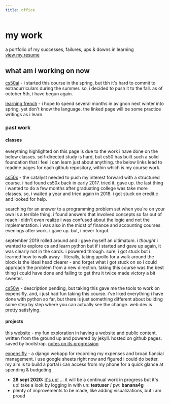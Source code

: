 ```yaml
---
title: office
---
```


# my work

a portfolio of my successes, failures, ups & downs in learning  
[view my resume](/assets/files/resume.pdf)  


## what am i working on now

[cs50ai](/cs50ai) - i started this course in the spring, but tbh it's hard to commit to extracurriculars during the summer. so, i decided to push it to the fall. as of october 5th, i have begun again.  


[learning french](french) - i hope to spend several months in avignon next winter into spring, yet don't know the language. the linked page will be some practice writings as i learn.  
  
  
### past work

#### classes
everything highlighted on this page is due to the work i have done on the below classes. self-directed study is hard, but cs50 has built such a solid foundation that i feel i can learn just about anything. the below links lead to readme pages for each github repository, within which is my course work.  


[cs50x](/cs50x) - the catalyst needed to push my interest forward with a structured course. i had found cs50x back in early 2017. tried it, gave up. the last thing i wanted to do a few months after graduating college was take more classes. so, i waited a year and tried again in 2018. i got stuck on credit.c and looked for help.  

searching for an answer to a programming problem set when you're on your own is a terrible thing. i found answers that involved concepts so far out of reach i didn't even realize i was confused about the logic and not the implementation. i was also in the midst of finance and accounting courses evenings after work. i gave up. but, i never forgot.  

september 2019 rolled around and i gave myself an ultimatum. i *thought* i wanted to explore cs and learn python but if i started and gave up again, it was clearly not in the cards. i powered through. sure, i got stuck but i learned how to walk away - literally, taking apollo for a walk around the block is the ideal head clearer - and forget what i got stuck on so i could approach the problem from a new direction. taking this course was the best thing i could have done and failing to get thru it twice made victory a bit sweeter.  
  
  
[cs50w](/cs50w) - description pending, but taking this gave me the tools to work on expensifly. and, i just had fun taking this course. i've liked everything i have done with python so far, but there is just something different about building some step by step where you can actually see the change. web dev is pretty satisfying.  


#### projects

[this website](/) - my fun exploration in having a website and public content. written from the ground up and powered by jekyll. hosted on github pages. saved by bootstrap. [notes on its progression](website)  


[expensifly](/expensifly) - a django webapp for recording my expenses and broad fiancial management. i use google sheets right now and figured i could do better. my aim is to build a portal i can access from my phone for a quick glance at spending & budgeting.  
  - **28 sept 2020:** [it's up!](https://expensifly.herokuapp.com) ... it will be a continual work in progress but it's up! take a look by logging in with un: **testuser** / pw: **banana4g**
  - plenty of improvements to be made, like adding visualizations, but i am proud  
